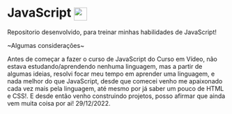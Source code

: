 <div>
<h1>JavaScript   <img height="30" align="center" src="https://cdn.jsdelivr.net/gh/devicons/devicon/icons/javascript/javascript-original.svg" /></h1>
</div>

<div>
<p>Repositorio desenvolvido, para treinar minhas habilidades de JavaScript!</p>
</div>

<div>
<p>~Algumas considerações~</p>
<p>Antes de começar a fazer o curso de JavaScript do Curso em Vídeo, não estava estudando/aprendendo nenhuma linguagem, mas a partir de algumas ideias, resolvi focar meu tempo em aprender uma linguagem, e nada melhor do que JavaScript, desde que comecei venho me apaixonado cada vez mais pela linguagem, até mesmo por já saber um pouco de HTML e CSS!. E desde então venho construindo projetos, posso afirmar que ainda vem muita coisa por ai! 29/12/2022. </p>
</div>
